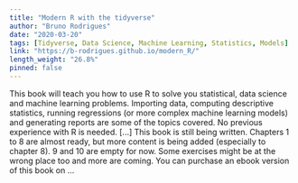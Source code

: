 ```yaml
---
title: "Modern R with the tidyverse"
author: "Bruno Rodrigues"
date: "2020-03-20"
tags: [Tidyverse, Data Science, Machine Learning, Statistics, Models]
link: "https://b-rodrigues.github.io/modern_R/"
length_weight: "26.8%"
pinned: false
---
```


This book will teach you how to use R to solve you statistical, data science and machine learning problems. Importing data, computing descriptive statistics, running regressions (or more complex machine learning models) and generating reports are some of the topics covered. No previous experience with R is needed. [...] This book is still being written. Chapters 1 to 8 are almost ready, but more content is being added
(especially to chapter 8). 9 and 10 are empty for now. Some exercises might be at the wrong place
too and more are coming. You can purchase an ebook version of this book on ...
